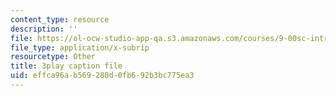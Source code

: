 ```yaml
---
content_type: resource
description: ''
file: https://ol-ocw-studio-app-qa.s3.amazonaws.com/courses/9-00sc-introduction-to-psychology-fall-2011/effca96ab569280d0fb692b3bc775ea3_bihrpOS0qtY.srt
file_type: application/x-subrip
resourcetype: Other
title: 3play caption file
uid: effca96a-b569-280d-0fb6-92b3bc775ea3
---
```

